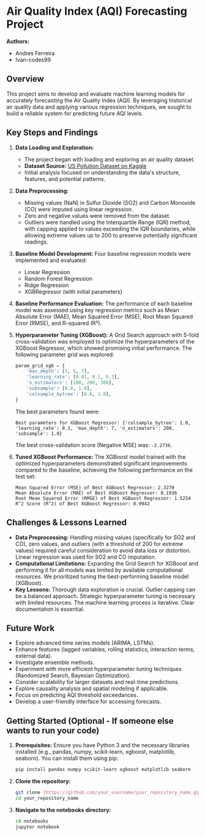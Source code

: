# Air Quality Index (AQI) Forecasting Project

**Authors:**
* Andres Ferreira
* Ivan-codes99

## Overview

This project aims to develop and evaluate machine learning models for accurately forecasting the Air Quality Index (AQI). By leveraging historical air quality data and applying various regression techniques, we sought to build a reliable system for predicting future AQI levels.

## Key Steps and Findings

1.  **Data Loading and Exploration:**
    * The project began with loading and exploring an air quality dataset.
    * **Dataset Source:** [US Pollution Dataset on Kaggle](https://www.kaggle.com/datasets/sogun3/uspollution?resource=download)
    * Initial analysis focused on understanding the data's structure, features, and potential patterns.

2.  **Data Preprocessing:**
    * Missing values (NaN) in Sulfur Dioxide (SO2) and Carbon Monoxide (CO) were imputed using linear regression.
    * Zero and negative values were removed from the dataset.
    * Outliers were handled using the Interquartile Range (IQR) method, with capping applied to values exceeding the IQR boundaries, while allowing extreme values up to 200 to preserve potentially significant readings.

3.  **Baseline Model Development:** Four baseline regression models were implemented and evaluated:
    * Linear Regression
    * Random Forest Regression
    * Ridge Regression
    * XGBRegressor (with initial parameters)

4.  **Baseline Performance Evaluation:** The performance of each baseline model was assessed using key regression metrics such as Mean Absolute Error (MAE), Mean Squared Error (MSE), Root Mean Squared Error (RMSE), and R-squared (R²).

5.  **Hyperparameter Tuning (XGBoost):** A Grid Search approach with 5-fold cross-validation was employed to optimize the hyperparameters of the XGBoost Regressor, which showed promising initial performance. The following parameter grid was explored:
    ```python
    param_grid_xgb = {
        'max_depth': [3, 5, 7],
        'learning_rate': [0.01, 0.1, 0.3],
        'n_estimators': [100, 200, 300],
        'subsample': [0.8, 1.0],
        'colsample_bytree': [0.8, 1.0],
    }
    ```
    The best parameters found were:
    ```
    Best parameters for XGBoost Regressor: {'colsample_bytree': 1.0, 'learning_rate': 0.1, 'max_depth': 7, 'n_estimators': 200, 'subsample': 1.0}
    ```
    The best cross-validation score (Negative MSE) was: `-2.2736`.

6.  **Tuned XGBoost Performance:** The XGBoost model trained with the optimized hyperparameters demonstrated significant improvements compared to the baseline, achieving the following performance on the test set:
    ```
    Mean Squared Error (MSE) of Best XGBoost Regressor: 2.3270
    Mean Absolute Error (MAE) of Best XGBoost Regressor: 0.1936
    Root Mean Squared Error (RMSE) of Best XGBoost Regressor: 1.5254
    R^2 Score (R^2) of Best XGBoost Regressor: 0.9942
    ```

## Challenges & Lessons Learned

* **Data Preprocessing:** Handling missing values (specifically for SO2 and CO), zero values, and outliers (with a threshold of 200 for extreme values) required careful consideration to avoid data loss or distortion. Linear regression was used for SO2 and CO imputation.
* **Computational Limitations:** Expanding the Grid Search for XGBoost and performing it for all models was limited by available computational resources. We prioritized tuning the best-performing baseline model (XGBoost).
* **Key Lessons:** Thorough data exploration is crucial. Outlier capping can be a balanced approach. Strategic hyperparameter tuning is necessary with limited resources. The machine learning process is iterative. Clear documentation is essential.

## Future Work

* Explore advanced time series models (ARIMA, LSTMs).
* Enhance features (lagged variables, rolling statistics, interaction terms, external data).
* Investigate ensemble methods.
* Experiment with more efficient hyperparameter tuning techniques (Randomized Search, Bayesian Optimization).
* Consider scalability for larger datasets and real-time predictions.
* Explore causality analysis and spatial modeling if applicable.
* Focus on predicting AQI threshold exceedances.
* Develop a user-friendly interface for accessing forecasts.

## Getting Started (Optional - If someone else wants to run your code)

1.  **Prerequisites:** Ensure you have Python 3 and the necessary libraries installed (e.g., pandas, numpy, scikit-learn, xgboost, matplotlib, seaborn). You can install them using pip:
    ```bash
    pip install pandas numpy scikit-learn xgboost matplotlib seaborn
    ```
2.  **Clone the repository:**
    ```bash
    git clone [https://github.com/your_username/your_repository_name.git](https://github.com/your_username/your_repository_name.git)
    cd your_repository_name
    ```
3.  **Navigate to the notebooks directory:**
    ```bash
    cd notebooks
    jupyter notebook
    ```
